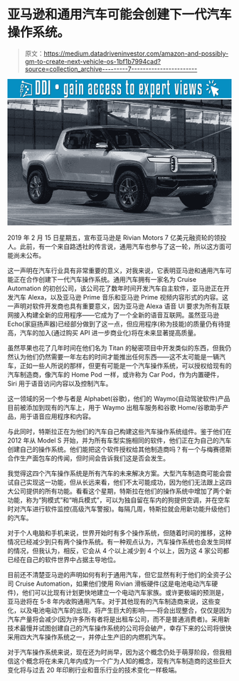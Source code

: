 # 亚马逊和通用汽车可能会创建下一代汽车操作系统。

> 原文：<https://medium.datadriveninvestor.com/amazon-and-possibly-gm-to-create-next-vehicle-os-1bf1b7994cad?source=collection_archive---------7----------------------->

[![](img/ad41842e12efd7cc7164191be5351280.png)](http://www.track.datadriveninvestor.com/1B9E)![](img/45c4d678d6996abe0062399a613190fa.png)

2019 年 2 月 15 日星期五，宣布亚马逊是 Rivian Motors 7 亿美元融资轮的领投人。此前，有一个来自路透社的传言说，通用汽车也参与了这一轮，所以这方面可能尚未公布。

这一声明在汽车行业具有非常重要的意义，对我来说，它表明亚马逊和通用汽车可能正在合作创建下一代汽车操作系统。通用汽车拥有一家名为 Cruise Automation 的初创公司，该公司花了数年时间开发汽车自主软件，亚马逊正在开发汽车 Alexa，以及亚马逊 Prime 音乐和亚马逊 Prime 视频内容形式的内容。这一声明对软件开发商也具有重要意义，因为亚马逊 Alexa 语音 UI 要求为所有互联网接入构建全新的应用程序——它成为了一个全新的语音互联网。虽然亚马逊 Echo(家庭扬声器)已经部分做到了这一点，但应用程序(称为技能)的质量仍有待提高，汽车的加入(通过购买 API 进一步商业化)将在未来显著提高质量。

虽然苹果也花了几年时间在他们名为 Titan 的秘密项目中开发类似的东西，但我仍然认为他们仍然需要一年左右的时间才能推出任何东西——这不太可能是一辆汽车，正如一些人所说的那样，但更有可能是一个汽车操作系统，可以授权给现有的汽车制造商，像汽车的 Home Pod 一样，或许称为 Car Pod，作为内置硬件，Siri 用于语音访问内容以及控制汽车。

这一领域的另一个参与者是 Alphabet(谷歌)，他们的 Waymo(自动驾驶软件)产品目前被添加到现有的汽车上，用于 Waymo 出租车服务和谷歌 Home/谷歌助手产品，用于语音应用程序和内容。

与此同时，特斯拉正在为他们的汽车自己构建这些汽车操作系统组件。鉴于他们在 2012 年从 Model S 开始，并为所有车型实施相同的软件，他们正在为自己的汽车创建自己的操作系统。他们能把这个软件授权给其他制造商吗？有一个与梅赛德斯合作生产面包车的传闻，但时间会告诉我们这是否会发生。

我觉得这四个汽车操作系统是所有汽车的未来解决方案。大型汽车制造商可能会尝试自己实现这一功能，但从长远来看，他们不太可能成功，因为他们无法跟上这四大公司提供的所有功能。看看这个星期，特斯拉在他们的操作系统中增加了两个新功能，称为“狗模式”和“哨兵模式”，可以为独自留在车内的狗提供空调，并在空车时对汽车进行软件监控(高级汽车警报)。每隔几周，特斯拉就会用新功能升级他们的汽车。

对于个人电脑和手机来说，世界开始时有多个操作系统，但随着时间的推移，这种情况已经减少到只有两个操作系统。有一种观点认为，汽车操作系统也会发生同样的情况，但我认为，相反，它会从 4 个以上减少到 4 个以上，因为这 4 家公司都已经在自己的软件世界中占据主导地位。

目前还不清楚亚马逊的声明如何有利于通用汽车，但它显然有利于他们的全资子公司 Cruise Automation，如果他们使用 Rivian 滑板硬件(这是电池电动汽车硬件)，他们可以比现有计划更快地建立一个电动汽车家族。或许更极端的预测是，亚马逊将在 5-8 年内收购通用汽车。对于其他现有的汽车制造商来说，这些变化，以及电池电动汽车的出现，将产生巨大的影响——将会出现整合，仅仅是因为汽车产量将会减少(因为许多所有者将是出租车公司，而不是普通消费者)。采用新技术最慢并试图创建自己的汽车操作系统的公司将会破产，幸存下来的公司将很快采用四大汽车操作系统之一，并停止生产旧的内燃机汽车。

对于汽车操作系统来说，现在还为时尚早，因为这个概念仍处于萌芽阶段，但我相信这个概念将在未来几年内成为一个广为人知的概念，现有汽车制造商的这些巨大变化将与过去 20 年印刷行业和音乐行业的技术变化一样极端。